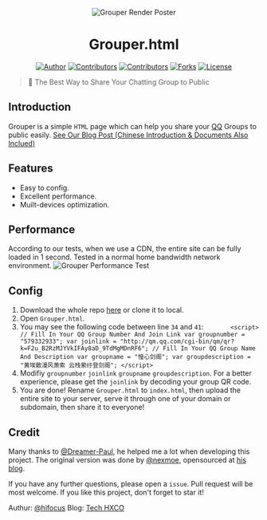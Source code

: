 <p align="center">
<img src="https://i.imgur.com/HuooObj.jpg" alt="Grouper Render Poster">
</p>

<h1 align="center">Grouper.html</h1>

<p align="center">
<a href="https://tech.hxco.de" target="_blank"><img alt="Author" src="https://img.shields.io/badge/author-Huangxin-red.svg?style=flat-square"/></a>
<a href="https://github.com/hifocus/Grouper/graphs/contributors"><img alt="Contributors" src="https://img.shields.io/github/contributors/hifocus/Grouper.svg?style=flat-square"/></a>
<a href="https://github.com/hifocus/Grouper/stargazers"><img alt="Contributors" src="https://img.shields.io/github/stars/hifocus/Grouper.svg?style=flat-square"/></a>
<a href="https://github.com/hifocus/Grouper/fork"><img alt="Forks" src="https://img.shields.io/github/forks/hifocus/Grouper.svg?style=flat-square"/></a>
<a href="https://github.com/hifocus/Grouper/blob/master/LICENSE"><img alt="License" src="https://img.shields.io/github/license/hifocus/Grouper.svg?style=flat-square"/></a>
</p>

> 🙂 The Best Way to Share Your Chatting Group to Public

## Introduction

Grouper is a simple `HTML` page which can help you share your [QQ](https://im.qq.com) Groups to public easily. [See Our Blog Post (Chinese Introduction & Documents Also Inclued)](https://tech.hxco.de/announcement/grouper.html)

## Features

- Easy to config.
- Excellent performance. 
- Muilt-devices optimization.

## Performance

According to our tests, when we use a CDN, the entire site can be fully loaded in 1 second. Tested in a normal home bandwidth network environment.
<img src="https://i.imgur.com/4zIzeJJ.png" alt="Grouper Performance Test">

## Config

1. Download the whole repo [here](https://github.com/hifocus/Grouper/archive/master.zip) or clone it to local.
1. Open `Grouper.html`.
1. You may see the following code between line `34` and `41`:
`        <script>
            // Fill In Your QQ Group Number And Join Link
            var groupnumber = "579332933";
            var joinlink = "http://qm.qq.com/cgi-bin/qm/qr?k=F2u_B2RzMJYVkIFAy8aD_9TdMgMDnRF6";
            // Fill In Your QQ Group Name And Description
            var groupname = "惶心剑阁";
            var groupdescription = "黄埃散漫风萧索 云栈萦纡登剑阁";
        </script>
`
1. Modifiy `groupnumber` `joinlink` `groupname` `groupdescription`. For a better experience, please get the `joinlink` by decoding your group QR code.
1. You are done! Rename `Grouper.html` to `index.html`, then upload the entire site to your server, serve it through one of your domain or subdomain, then share it to everyone!

## Credit

Many thanks to [@Dreamer-Paul](https://github.com/Dreamer-Paul), he helped me a lot when developing this project.
The original version was done by [@nexmoe](https://github.com/nexmoe), opensourced at [his blog](https://i.chainwon.com/946.html).

If you have any further questions, please open a `issue`. Pull request will be most welcome. If you like this project, don't forget to star it!

Authur: [@hifocus](https://github.com/hifocus)
Blog: [Tech HXCO](https://tech.hxco.de)


